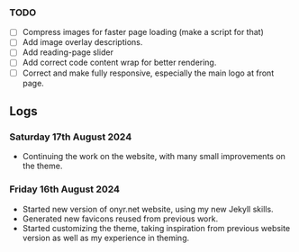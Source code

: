 ### TODO
+ [ ] Compress images for faster page loading (make a script for that)
+ [ ] Add image overlay descriptions.
+ [ ] Add reading-page slider
+ [ ] Add correct code content wrap for better rendering.
+ [ ] Correct and make fully responsive, especially the main logo at front page.

## Logs

### Saturday 17th August 2024
+ Continuing the work on the website, with many small improvements on the theme.

### Friday 16th August 2024
+ Started new version of onyr.net website, using my new Jekyll skills.
+ Generated new favicons reused from previous work.
+ Started customizing the theme, taking inspiration from previous website version as well as my experience in theming.